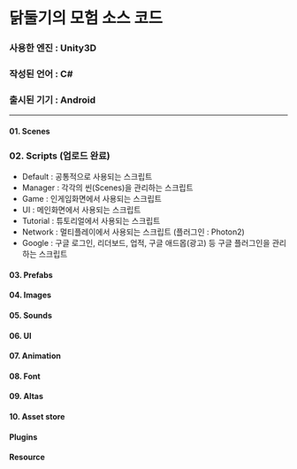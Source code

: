 # 닭둘기의 모험 소스 코드
### 사용한 엔진 : Unity3D
### 작성된 언어 : C#
### 출시된 기기 : Android
-------------
#### 01. Scenes

### 02. Scripts (업로드 완료)  
* Default : 공통적으로 사용되는 스크립트  
* Manager : 각각의 씬(Scenes)을 관리하는 스크립트  
* Game : 인게임화면에서 사용되는 스크립트  
* UI : 메인화면에서 사용되는 스크립트  
* Tutorial : 튜토리얼에서 사용되는 스크립트  
* Network : 멀티플레이에서 사용되는 스크립트 (플러그인 : Photon2)  
* Google : 구글 로그인, 리더보드, 업적, 구글 애드몹(광고) 등 구글 플러그인을 관리하는 스크립트  

#### 03. Prefabs
#### 04. Images
#### 05. Sounds
#### 06. UI
#### 07. Animation
#### 08. Font
#### 09. Altas
#### 10. Asset store
#### Plugins
#### Resource

